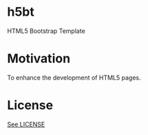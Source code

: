 # h5bt

HTML5 Bootstrap Template

# Motivation

To enhance the development of HTML5 pages. 

# License

[See LICENSE]()
